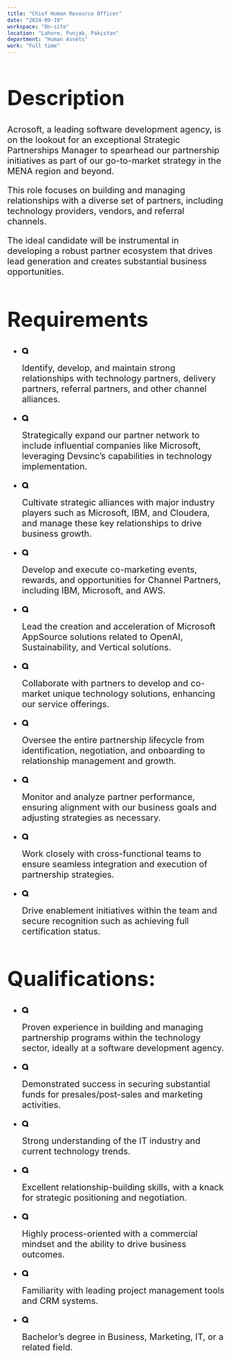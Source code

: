```yaml
---
title: "Chief Human Resource Officer"
date: "2024-09-19"
workspace: "On-site"
location: "Lahore, Punjab, Pakistan"
department: "Human Assets"
work: "Full time"
---
```


<div class="font-normal text-[#858585] flex flex-col gap-5" style="font-size: 20px;">

<h1 class="font-extrabold text-[#1B1B1B]" style="font-size: 48px;">Description</h1>

<div class="flex flex-col gap-4">

<p>Acrosoft, a leading software development agency, is on the lookout for an exceptional Strategic Partnerships Manager to spearhead our partnership initiatives as part of our go-to-market strategy in the MENA region and beyond.</p>

<p>This role focuses on building and managing relationships with a diverse set of partners, including technology providers, vendors, and referral channels.</p>

<p>The ideal candidate will be instrumental in developing a robust partner ecosystem that drives lead generation and creates substantial business opportunities.</p>

</div>

<h1 class="font-extrabold text-[#1B1B1B]" style="font-size: 48px;">Requirements</h1>

<ul class="flex flex-col gap-4">

<li class="flex items-center gap-4">

<svg width="15" height="15" viewBox="0 0 15 15" fill="none" xmlns="http://www.w3.org/2000/svg">
<path d="M10.9644 14.0326L14.389 15.0013C14.389 15.0013 14.3785 11.4948 14.2543 7.78987C14.2475 7.58389 14.2472 7.4065 14.2488 7.27707C14.2515 7.2079 14.2531 7.13811 14.2537 7.06832C14.254 7.05695 14.2543 7.05111 14.2543 7.05111V7.05172C14.254 7.04004 14.2543 7.02866 14.2543 7.01698C14.2543 3.14239 11.1132 0.00134277 7.23866 0.00134277C3.36407 0.00134277 0.223022 3.14239 0.223022 7.01698C0.223022 10.8916 3.36407 14.0326 7.23866 14.0326C8.60736 14.0326 9.88443 13.6403 10.9638 12.9624V14.0326H10.9644ZM7.23927 10.7425C5.18193 10.7425 3.51379 9.07463 3.51379 7.01729C3.51379 4.95994 5.18162 3.29211 7.23927 3.29211C9.29693 3.29211 10.9644 4.95994 10.9644 7.01729C10.9644 9.07463 9.29662 10.7425 7.23927 10.7425Z" fill="#1B1B1B"/>
</svg>

Identify, develop, and maintain strong relationships with technology partners, delivery partners, referral partners, and other channel alliances.
</li>

<li class="flex items-center gap-4">

<svg width="15" height="15" viewBox="0 0 15 15" fill="none" xmlns="http://www.w3.org/2000/svg">
<path d="M10.9644 14.0326L14.389 15.0013C14.389 15.0013 14.3785 11.4948 14.2543 7.78987C14.2475 7.58389 14.2472 7.4065 14.2488 7.27707C14.2515 7.2079 14.2531 7.13811 14.2537 7.06832C14.254 7.05695 14.2543 7.05111 14.2543 7.05111V7.05172C14.254 7.04004 14.2543 7.02866 14.2543 7.01698C14.2543 3.14239 11.1132 0.00134277 7.23866 0.00134277C3.36407 0.00134277 0.223022 3.14239 0.223022 7.01698C0.223022 10.8916 3.36407 14.0326 7.23866 14.0326C8.60736 14.0326 9.88443 13.6403 10.9638 12.9624V14.0326H10.9644ZM7.23927 10.7425C5.18193 10.7425 3.51379 9.07463 3.51379 7.01729C3.51379 4.95994 5.18162 3.29211 7.23927 3.29211C9.29693 3.29211 10.9644 4.95994 10.9644 7.01729C10.9644 9.07463 9.29662 10.7425 7.23927 10.7425Z" fill="#1B1B1B"/>
</svg>

Strategically expand our partner network to include influential companies like Microsoft, leveraging Devsinc’s capabilities in technology implementation.</li>

<li class="flex items-center gap-4">

<svg width="15" height="15" viewBox="0 0 15 15" fill="none" xmlns="http://www.w3.org/2000/svg">
<path d="M10.9644 14.0326L14.389 15.0013C14.389 15.0013 14.3785 11.4948 14.2543 7.78987C14.2475 7.58389 14.2472 7.4065 14.2488 7.27707C14.2515 7.2079 14.2531 7.13811 14.2537 7.06832C14.254 7.05695 14.2543 7.05111 14.2543 7.05111V7.05172C14.254 7.04004 14.2543 7.02866 14.2543 7.01698C14.2543 3.14239 11.1132 0.00134277 7.23866 0.00134277C3.36407 0.00134277 0.223022 3.14239 0.223022 7.01698C0.223022 10.8916 3.36407 14.0326 7.23866 14.0326C8.60736 14.0326 9.88443 13.6403 10.9638 12.9624V14.0326H10.9644ZM7.23927 10.7425C5.18193 10.7425 3.51379 9.07463 3.51379 7.01729C3.51379 4.95994 5.18162 3.29211 7.23927 3.29211C9.29693 3.29211 10.9644 4.95994 10.9644 7.01729C10.9644 9.07463 9.29662 10.7425 7.23927 10.7425Z" fill="#1B1B1B"/>
</svg>

Cultivate strategic alliances with major industry players such as Microsoft, IBM, and Cloudera, and manage these key relationships to drive business growth.</li>

<li class="flex items-center gap-4">

<svg width="15" height="15" viewBox="0 0 15 15" fill="none" xmlns="http://www.w3.org/2000/svg">
<path d="M10.9644 14.0326L14.389 15.0013C14.389 15.0013 14.3785 11.4948 14.2543 7.78987C14.2475 7.58389 14.2472 7.4065 14.2488 7.27707C14.2515 7.2079 14.2531 7.13811 14.2537 7.06832C14.254 7.05695 14.2543 7.05111 14.2543 7.05111V7.05172C14.254 7.04004 14.2543 7.02866 14.2543 7.01698C14.2543 3.14239 11.1132 0.00134277 7.23866 0.00134277C3.36407 0.00134277 0.223022 3.14239 0.223022 7.01698C0.223022 10.8916 3.36407 14.0326 7.23866 14.0326C8.60736 14.0326 9.88443 13.6403 10.9638 12.9624V14.0326H10.9644ZM7.23927 10.7425C5.18193 10.7425 3.51379 9.07463 3.51379 7.01729C3.51379 4.95994 5.18162 3.29211 7.23927 3.29211C9.29693 3.29211 10.9644 4.95994 10.9644 7.01729C10.9644 9.07463 9.29662 10.7425 7.23927 10.7425Z" fill="#1B1B1B"/>
</svg>

Develop and execute co-marketing events, rewards, and opportunities for Channel Partners, including IBM, Microsoft, and AWS.</li>

<li class="flex items-center gap-4">

<svg width="15" height="15" viewBox="0 0 15 15" fill="none" xmlns="http://www.w3.org/2000/svg">
<path d="M10.9644 14.0326L14.389 15.0013C14.389 15.0013 14.3785 11.4948 14.2543 7.78987C14.2475 7.58389 14.2472 7.4065 14.2488 7.27707C14.2515 7.2079 14.2531 7.13811 14.2537 7.06832C14.254 7.05695 14.2543 7.05111 14.2543 7.05111V7.05172C14.254 7.04004 14.2543 7.02866 14.2543 7.01698C14.2543 3.14239 11.1132 0.00134277 7.23866 0.00134277C3.36407 0.00134277 0.223022 3.14239 0.223022 7.01698C0.223022 10.8916 3.36407 14.0326 7.23866 14.0326C8.60736 14.0326 9.88443 13.6403 10.9638 12.9624V14.0326H10.9644ZM7.23927 10.7425C5.18193 10.7425 3.51379 9.07463 3.51379 7.01729C3.51379 4.95994 5.18162 3.29211 7.23927 3.29211C9.29693 3.29211 10.9644 4.95994 10.9644 7.01729C10.9644 9.07463 9.29662 10.7425 7.23927 10.7425Z" fill="#1B1B1B"/>
</svg>

Lead the creation and acceleration of Microsoft AppSource solutions related to OpenAI, Sustainability, and Vertical solutions.</li>

<li class="flex items-center gap-4">

<svg width="15" height="15" viewBox="0 0 15 15" fill="none" xmlns="http://www.w3.org/2000/svg">
<path d="M10.9644 14.0326L14.389 15.0013C14.389 15.0013 14.3785 11.4948 14.2543 7.78987C14.2475 7.58389 14.2472 7.4065 14.2488 7.27707C14.2515 7.2079 14.2531 7.13811 14.2537 7.06832C14.254 7.05695 14.2543 7.05111 14.2543 7.05111V7.05172C14.254 7.04004 14.2543 7.02866 14.2543 7.01698C14.2543 3.14239 11.1132 0.00134277 7.23866 0.00134277C3.36407 0.00134277 0.223022 3.14239 0.223022 7.01698C0.223022 10.8916 3.36407 14.0326 7.23866 14.0326C8.60736 14.0326 9.88443 13.6403 10.9638 12.9624V14.0326H10.9644ZM7.23927 10.7425C5.18193 10.7425 3.51379 9.07463 3.51379 7.01729C3.51379 4.95994 5.18162 3.29211 7.23927 3.29211C9.29693 3.29211 10.9644 4.95994 10.9644 7.01729C10.9644 9.07463 9.29662 10.7425 7.23927 10.7425Z" fill="#1B1B1B"/>
</svg>

Collaborate with partners to develop and co-market unique technology solutions, enhancing our service offerings.</li>

<li class="flex items-center gap-4">

<svg width="15" height="15" viewBox="0 0 15 15" fill="none" xmlns="http://www.w3.org/2000/svg">
<path d="M10.9644 14.0326L14.389 15.0013C14.389 15.0013 14.3785 11.4948 14.2543 7.78987C14.2475 7.58389 14.2472 7.4065 14.2488 7.27707C14.2515 7.2079 14.2531 7.13811 14.2537 7.06832C14.254 7.05695 14.2543 7.05111 14.2543 7.05111V7.05172C14.254 7.04004 14.2543 7.02866 14.2543 7.01698C14.2543 3.14239 11.1132 0.00134277 7.23866 0.00134277C3.36407 0.00134277 0.223022 3.14239 0.223022 7.01698C0.223022 10.8916 3.36407 14.0326 7.23866 14.0326C8.60736 14.0326 9.88443 13.6403 10.9638 12.9624V14.0326H10.9644ZM7.23927 10.7425C5.18193 10.7425 3.51379 9.07463 3.51379 7.01729C3.51379 4.95994 5.18162 3.29211 7.23927 3.29211C9.29693 3.29211 10.9644 4.95994 10.9644 7.01729C10.9644 9.07463 9.29662 10.7425 7.23927 10.7425Z" fill="#1B1B1B"/>
</svg>

Oversee the entire partnership lifecycle from identification, negotiation, and onboarding to relationship management and growth.</li>

<li class="flex items-center gap-4">

<svg width="15" height="15" viewBox="0 0 15 15" fill="none" xmlns="http://www.w3.org/2000/svg">
<path d="M10.9644 14.0326L14.389 15.0013C14.389 15.0013 14.3785 11.4948 14.2543 7.78987C14.2475 7.58389 14.2472 7.4065 14.2488 7.27707C14.2515 7.2079 14.2531 7.13811 14.2537 7.06832C14.254 7.05695 14.2543 7.05111 14.2543 7.05111V7.05172C14.254 7.04004 14.2543 7.02866 14.2543 7.01698C14.2543 3.14239 11.1132 0.00134277 7.23866 0.00134277C3.36407 0.00134277 0.223022 3.14239 0.223022 7.01698C0.223022 10.8916 3.36407 14.0326 7.23866 14.0326C8.60736 14.0326 9.88443 13.6403 10.9638 12.9624V14.0326H10.9644ZM7.23927 10.7425C5.18193 10.7425 3.51379 9.07463 3.51379 7.01729C3.51379 4.95994 5.18162 3.29211 7.23927 3.29211C9.29693 3.29211 10.9644 4.95994 10.9644 7.01729C10.9644 9.07463 9.29662 10.7425 7.23927 10.7425Z" fill="#1B1B1B"/>
</svg>

Monitor and analyze partner performance, ensuring alignment with our business goals and adjusting strategies as necessary.</li>

<li class="flex items-center gap-4">

<svg width="15" height="15" viewBox="0 0 15 15" fill="none" xmlns="http://www.w3.org/2000/svg">
<path d="M10.9644 14.0326L14.389 15.0013C14.389 15.0013 14.3785 11.4948 14.2543 7.78987C14.2475 7.58389 14.2472 7.4065 14.2488 7.27707C14.2515 7.2079 14.2531 7.13811 14.2537 7.06832C14.254 7.05695 14.2543 7.05111 14.2543 7.05111V7.05172C14.254 7.04004 14.2543 7.02866 14.2543 7.01698C14.2543 3.14239 11.1132 0.00134277 7.23866 0.00134277C3.36407 0.00134277 0.223022 3.14239 0.223022 7.01698C0.223022 10.8916 3.36407 14.0326 7.23866 14.0326C8.60736 14.0326 9.88443 13.6403 10.9638 12.9624V14.0326H10.9644ZM7.23927 10.7425C5.18193 10.7425 3.51379 9.07463 3.51379 7.01729C3.51379 4.95994 5.18162 3.29211 7.23927 3.29211C9.29693 3.29211 10.9644 4.95994 10.9644 7.01729C10.9644 9.07463 9.29662 10.7425 7.23927 10.7425Z" fill="#1B1B1B"/>
</svg>

Work closely with cross-functional teams to ensure seamless integration and execution of partnership strategies.</li>

<li class="flex items-center gap-4">

<svg width="15" height="15" viewBox="0 0 15 15" fill="none" xmlns="http://www.w3.org/2000/svg">
<path d="M10.9644 14.0326L14.389 15.0013C14.389 15.0013 14.3785 11.4948 14.2543 7.78987C14.2475 7.58389 14.2472 7.4065 14.2488 7.27707C14.2515 7.2079 14.2531 7.13811 14.2537 7.06832C14.254 7.05695 14.2543 7.05111 14.2543 7.05111V7.05172C14.254 7.04004 14.2543 7.02866 14.2543 7.01698C14.2543 3.14239 11.1132 0.00134277 7.23866 0.00134277C3.36407 0.00134277 0.223022 3.14239 0.223022 7.01698C0.223022 10.8916 3.36407 14.0326 7.23866 14.0326C8.60736 14.0326 9.88443 13.6403 10.9638 12.9624V14.0326H10.9644ZM7.23927 10.7425C5.18193 10.7425 3.51379 9.07463 3.51379 7.01729C3.51379 4.95994 5.18162 3.29211 7.23927 3.29211C9.29693 3.29211 10.9644 4.95994 10.9644 7.01729C10.9644 9.07463 9.29662 10.7425 7.23927 10.7425Z" fill="#1B1B1B"/>
</svg>

Drive enablement initiatives within the team and secure recognition such as achieving full certification status.</li>

</ul>

<h1 class="font-extrabold text-[#1B1B1B]" style="font-size: 48px;">Qualifications:</h1>

<ul class="flex flex-col gap-4">

<li class="flex items-center gap-4">

<svg width="15" height="15" viewBox="0 0 15 15" fill="none" xmlns="http://www.w3.org/2000/svg">
<path d="M10.9644 14.0326L14.389 15.0013C14.389 15.0013 14.3785 11.4948 14.2543 7.78987C14.2475 7.58389 14.2472 7.4065 14.2488 7.27707C14.2515 7.2079 14.2531 7.13811 14.2537 7.06832C14.254 7.05695 14.2543 7.05111 14.2543 7.05111V7.05172C14.254 7.04004 14.2543 7.02866 14.2543 7.01698C14.2543 3.14239 11.1132 0.00134277 7.23866 0.00134277C3.36407 0.00134277 0.223022 3.14239 0.223022 7.01698C0.223022 10.8916 3.36407 14.0326 7.23866 14.0326C8.60736 14.0326 9.88443 13.6403 10.9638 12.9624V14.0326H10.9644ZM7.23927 10.7425C5.18193 10.7425 3.51379 9.07463 3.51379 7.01729C3.51379 4.95994 5.18162 3.29211 7.23927 3.29211C9.29693 3.29211 10.9644 4.95994 10.9644 7.01729C10.9644 9.07463 9.29662 10.7425 7.23927 10.7425Z" fill="#1B1B1B"/>
</svg>

Proven experience in building and managing partnership programs within the technology sector, ideally at a software development agency.</li>

<li class="flex items-center gap-4">

<svg width="15" height="15" viewBox="0 0 15 15" fill="none" xmlns="http://www.w3.org/2000/svg">
<path d="M10.9644 14.0326L14.389 15.0013C14.389 15.0013 14.3785 11.4948 14.2543 7.78987C14.2475 7.58389 14.2472 7.4065 14.2488 7.27707C14.2515 7.2079 14.2531 7.13811 14.2537 7.06832C14.254 7.05695 14.2543 7.05111 14.2543 7.05111V7.05172C14.254 7.04004 14.2543 7.02866 14.2543 7.01698C14.2543 3.14239 11.1132 0.00134277 7.23866 0.00134277C3.36407 0.00134277 0.223022 3.14239 0.223022 7.01698C0.223022 10.8916 3.36407 14.0326 7.23866 14.0326C8.60736 14.0326 9.88443 13.6403 10.9638 12.9624V14.0326H10.9644ZM7.23927 10.7425C5.18193 10.7425 3.51379 9.07463 3.51379 7.01729C3.51379 4.95994 5.18162 3.29211 7.23927 3.29211C9.29693 3.29211 10.9644 4.95994 10.9644 7.01729C10.9644 9.07463 9.29662 10.7425 7.23927 10.7425Z" fill="#1B1B1B"/>
</svg>

Demonstrated success in securing substantial funds for presales/post-sales and marketing activities.</li>

<li class="flex items-center gap-4">

<svg width="15" height="15" viewBox="0 0 15 15" fill="none" xmlns="http://www.w3.org/2000/svg">
<path d="M10.9644 14.0326L14.389 15.0013C14.389 15.0013 14.3785 11.4948 14.2543 7.78987C14.2475 7.58389 14.2472 7.4065 14.2488 7.27707C14.2515 7.2079 14.2531 7.13811 14.2537 7.06832C14.254 7.05695 14.2543 7.05111 14.2543 7.05111V7.05172C14.254 7.04004 14.2543 7.02866 14.2543 7.01698C14.2543 3.14239 11.1132 0.00134277 7.23866 0.00134277C3.36407 0.00134277 0.223022 3.14239 0.223022 7.01698C0.223022 10.8916 3.36407 14.0326 7.23866 14.0326C8.60736 14.0326 9.88443 13.6403 10.9638 12.9624V14.0326H10.9644ZM7.23927 10.7425C5.18193 10.7425 3.51379 9.07463 3.51379 7.01729C3.51379 4.95994 5.18162 3.29211 7.23927 3.29211C9.29693 3.29211 10.9644 4.95994 10.9644 7.01729C10.9644 9.07463 9.29662 10.7425 7.23927 10.7425Z" fill="#1B1B1B"/>
</svg>

Strong understanding of the IT industry and current technology trends.</li>

<li class="flex items-center gap-4">

<svg width="15" height="15" viewBox="0 0 15 15" fill="none" xmlns="http://www.w3.org/2000/svg">
<path d="M10.9644 14.0326L14.389 15.0013C14.389 15.0013 14.3785 11.4948 14.2543 7.78987C14.2475 7.58389 14.2472 7.4065 14.2488 7.27707C14.2515 7.2079 14.2531 7.13811 14.2537 7.06832C14.254 7.05695 14.2543 7.05111 14.2543 7.05111V7.05172C14.254 7.04004 14.2543 7.02866 14.2543 7.01698C14.2543 3.14239 11.1132 0.00134277 7.23866 0.00134277C3.36407 0.00134277 0.223022 3.14239 0.223022 7.01698C0.223022 10.8916 3.36407 14.0326 7.23866 14.0326C8.60736 14.0326 9.88443 13.6403 10.9638 12.9624V14.0326H10.9644ZM7.23927 10.7425C5.18193 10.7425 3.51379 9.07463 3.51379 7.01729C3.51379 4.95994 5.18162 3.29211 7.23927 3.29211C9.29693 3.29211 10.9644 4.95994 10.9644 7.01729C10.9644 9.07463 9.29662 10.7425 7.23927 10.7425Z" fill="#1B1B1B"/>
</svg>

Excellent relationship-building skills, with a knack for strategic positioning and negotiation.</li>

<li class="flex items-center gap-4">

<svg width="15" height="15" viewBox="0 0 15 15" fill="none" xmlns="http://www.w3.org/2000/svg">
<path d="M10.9644 14.0326L14.389 15.0013C14.389 15.0013 14.3785 11.4948 14.2543 7.78987C14.2475 7.58389 14.2472 7.4065 14.2488 7.27707C14.2515 7.2079 14.2531 7.13811 14.2537 7.06832C14.254 7.05695 14.2543 7.05111 14.2543 7.05111V7.05172C14.254 7.04004 14.2543 7.02866 14.2543 7.01698C14.2543 3.14239 11.1132 0.00134277 7.23866 0.00134277C3.36407 0.00134277 0.223022 3.14239 0.223022 7.01698C0.223022 10.8916 3.36407 14.0326 7.23866 14.0326C8.60736 14.0326 9.88443 13.6403 10.9638 12.9624V14.0326H10.9644ZM7.23927 10.7425C5.18193 10.7425 3.51379 9.07463 3.51379 7.01729C3.51379 4.95994 5.18162 3.29211 7.23927 3.29211C9.29693 3.29211 10.9644 4.95994 10.9644 7.01729C10.9644 9.07463 9.29662 10.7425 7.23927 10.7425Z" fill="#1B1B1B"/>
</svg>

Highly process-oriented with a commercial mindset and the ability to drive business outcomes.</li>

<li class="flex items-center gap-4">

<svg width="15" height="15" viewBox="0 0 15 15" fill="none" xmlns="http://www.w3.org/2000/svg">
<path d="M10.9644 14.0326L14.389 15.0013C14.389 15.0013 14.3785 11.4948 14.2543 7.78987C14.2475 7.58389 14.2472 7.4065 14.2488 7.27707C14.2515 7.2079 14.2531 7.13811 14.2537 7.06832C14.254 7.05695 14.2543 7.05111 14.2543 7.05111V7.05172C14.254 7.04004 14.2543 7.02866 14.2543 7.01698C14.2543 3.14239 11.1132 0.00134277 7.23866 0.00134277C3.36407 0.00134277 0.223022 3.14239 0.223022 7.01698C0.223022 10.8916 3.36407 14.0326 7.23866 14.0326C8.60736 14.0326 9.88443 13.6403 10.9638 12.9624V14.0326H10.9644ZM7.23927 10.7425C5.18193 10.7425 3.51379 9.07463 3.51379 7.01729C3.51379 4.95994 5.18162 3.29211 7.23927 3.29211C9.29693 3.29211 10.9644 4.95994 10.9644 7.01729C10.9644 9.07463 9.29662 10.7425 7.23927 10.7425Z" fill="#1B1B1B"/>
</svg>

Familiarity with leading project management tools and CRM systems.</li>

<li class="flex items-center gap-4">

<svg width="15" height="15" viewBox="0 0 15 15" fill="none" xmlns="http://www.w3.org/2000/svg">
<path d="M10.9644 14.0326L14.389 15.0013C14.389 15.0013 14.3785 11.4948 14.2543 7.78987C14.2475 7.58389 14.2472 7.4065 14.2488 7.27707C14.2515 7.2079 14.2531 7.13811 14.2537 7.06832C14.254 7.05695 14.2543 7.05111 14.2543 7.05111V7.05172C14.254 7.04004 14.2543 7.02866 14.2543 7.01698C14.2543 3.14239 11.1132 0.00134277 7.23866 0.00134277C3.36407 0.00134277 0.223022 3.14239 0.223022 7.01698C0.223022 10.8916 3.36407 14.0326 7.23866 14.0326C8.60736 14.0326 9.88443 13.6403 10.9638 12.9624V14.0326H10.9644ZM7.23927 10.7425C5.18193 10.7425 3.51379 9.07463 3.51379 7.01729C3.51379 4.95994 5.18162 3.29211 7.23927 3.29211C9.29693 3.29211 10.9644 4.95994 10.9644 7.01729C10.9644 9.07463 9.29662 10.7425 7.23927 10.7425Z" fill="#1B1B1B"/>
</svg>

Bachelor’s degree in Business, Marketing, IT, or a related field.</li>

</ul>

</div>